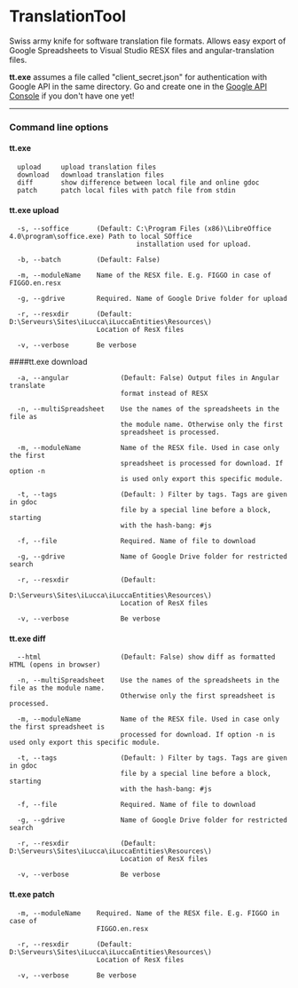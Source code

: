 TranslationTool
==============

Swiss army knife for software translation file formats. Allows easy export of Google Spreadsheets to Visual Studio RESX files and angular-translation files.

**tt.exe** assumes a file called "client_secret.json" for authentication with Google API in the same directory. Go and create one in the [Google API Console](https://developers.google.com/console/help/) if you don't have one yet!


----
### Command line options


#### tt.exe
```
  upload     upload translation files
  download   download translation files
  diff       show difference between local file and online gdoc
  patch      patch local files with patch file from stdin
```
#### tt.exe upload
```
  -s, --soffice       (Default: C:\Program Files (x86)\LibreOffice 4.0\program\soffice.exe) Path to local SOffice 
                                installation used for upload.
                                
  -b, --batch         (Default: False) 
  
  -m, --moduleName    Name of the RESX file. E.g. FIGGO in case of FIGGO.en.resx
  
  -g, --gdrive        Required. Name of Google Drive folder for upload
  
  -r, --resxdir       (Default: D:\Serveurs\Sites\iLucca\iLuccaEntities\Resources\) 
                      Location of ResX files
                      
  -v, --verbose       Be verbose
```


####tt.exe download
```
  -a, --angular             (Default: False) Output files in Angular translate 
                            format instead of RESX

  -n, --multiSpreadsheet    Use the names of the spreadsheets in the file as 
                            the module name. Otherwise only the first 
                            spreadsheet is processed.

  -m, --moduleName          Name of the RESX file. Used in case only the first 
                            spreadsheet is processed for download. If option -n
                            is used only export this specific module.
                            
  -t, --tags                (Default: ) Filter by tags. Tags are given in gdoc 
                            file by a special line before a block, starting 
                            with the hash-bang: #js
  
  -f, --file                Required. Name of file to download

  -g, --gdrive              Name of Google Drive folder for restricted search

  -r, --resxdir             (Default: 
                            D:\Serveurs\Sites\iLucca\iLuccaEntities\Resources\)
                            Location of ResX files

  -v, --verbose             Be verbose
```

#### tt.exe diff
```
  --html                    (Default: False) show diff as formatted HTML (opens in browser)

  -n, --multiSpreadsheet    Use the names of the spreadsheets in the file as the module name. 
                            Otherwise only the first spreadsheet is processed.

  -m, --moduleName          Name of the RESX file. Used in case only the first spreadsheet is 
                            processed for download. If option -n is used only export this specific module.
                            
  -t, --tags                (Default: ) Filter by tags. Tags are given in gdoc 
                            file by a special line before a block, starting 
                            with the hash-bang: #js
  
  -f, --file                Required. Name of file to download

  -g, --gdrive              Name of Google Drive folder for restricted search

  -r, --resxdir             (Default:  D:\Serveurs\Sites\iLucca\iLuccaEntities\Resources\)
                            Location of ResX files

  -v, --verbose             Be verbose
```

#### tt.exe patch
```
  -m, --moduleName    Required. Name of the RESX file. E.g. FIGGO in case of 
                      FIGGO.en.resx

  -r, --resxdir       (Default: D:\Serveurs\Sites\iLucca\iLuccaEntities\Resources\) 
                      Location of ResX files

  -v, --verbose       Be verbose
```
